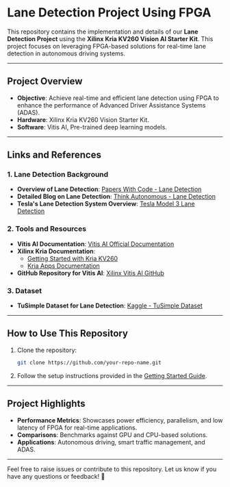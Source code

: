 # **Lane Detection Project Using FPGA**

This repository contains the implementation and details of our **Lane Detection Project** using the **Xilinx Kria KV260 Vision AI Starter Kit**. This project focuses on leveraging FPGA-based solutions for real-time lane detection in autonomous driving systems.

---

## **Project Overview**
- **Objective**: Achieve real-time and efficient lane detection using FPGA to enhance the performance of Advanced Driver Assistance Systems (ADAS).
- **Hardware**: Xilinx Kria KV260 Vision Starter Kit.
- **Software**: Vitis AI, Pre-trained deep learning models.

---

## **Links and References**
### **1. Lane Detection Background**
- **Overview of Lane Detection**: [Papers With Code - Lane Detection](https://paperswithcode.com/task/lane-detection)
- **Detailed Blog on Lane Detection**: [Think Autonomous - Lane Detection](https://www.thinkautonomous.ai/blog/lane-detection/)
- **Tesla's Lane Detection System Overview**: [Tesla Model 3 Lane Detection](https://www.tesla.com/ownersmanual/model3/en_jo/GUID-ADA05DFF-963D-477D-9A51-FA8C8F6429F1.html)

### **2. Tools and Resources**
- **Vitis AI Documentation**: [Vitis AI Official Documentation](https://xilinx.github.io/Vitis-AI/3.5/html/index.html)
- **Xilinx Kria Documentation**: 
  - [Getting Started with Kria KV260](https://www.amd.com/en/products/system-on-modules/kria/k26/kv260-vision-starter-kit/getting-started-ubuntu/getting-started.html)
  - [Kria Apps Documentation](https://xilinx.github.io/kria-apps-docs/kv260/2022.1/build/html/index.html)
- **GitHub Repository for Vitis AI**: [Xilinx Vitis AI GitHub](https://github.com/Xilinx/Vitis-AI)

### **3. Dataset**
- **TuSimple Dataset for Lane Detection**: [Kaggle - TuSimple Dataset](https://www.kaggle.com/datasets/manideep1108/tusimple)

---

## **How to Use This Repository**
1. Clone the repository:
   ```bash
   git clone https://github.com/your-repo-name.git
   ```
2. Follow the setup instructions provided in the [Getting Started Guide](https://www.amd.com/en/products/system-on-modules/kria/k26/kv260-vision-starter-kit/getting-started-ubuntu/getting-started.html).

---

## **Project Highlights**
- **Performance Metrics**: Showcases power efficiency, parallelism, and low latency of FPGA for real-time applications.
- **Comparisons**: Benchmarks against GPU and CPU-based solutions.
- **Applications**: Autonomous driving, smart traffic management, and ADAS.

---

Feel free to raise issues or contribute to this repository. Let us know if you have any questions or feedback! 🚗
